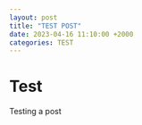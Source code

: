 ```yaml
---
layout: post
title: "TEST POST"
date: 2023-04-16 11:10:00 +2000
categories: TEST
---
```


# Test
Testing a post
